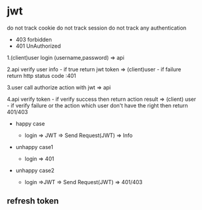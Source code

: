 # jwt

do not track cookie
do not track session
do not track any authentication

- 403 forbidden
- 401 UnAuthorized

1.(client)user login (username,password) => api

2.api verify user info 
    - if true return jwt token => (client)user
    - if failure return http status code :401

3.user call authorize action with jwt => api

4.api verify token 
    - if verify success then return action result => (client) user
    - if verify failure or the action which user don't have the right then return 401/403


- happy case
  - login => JWT => Send Request(JWT) => Info

- unhappy case1
  - login => 401

- unhappy case2
  - login =>JWT => Send Request(JWT) => 401/403

## refresh token

